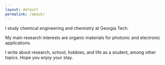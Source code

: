 ```yaml
---
layout: default
permalink: /about/
---
```

I study chemical engineering and chemistry at Georgia Tech.

My main research interests are organic materials for photonic and electronic applications.

I write about research, school, hobbies, and life as a student, among other topics. Hope you enjoy your stay.
